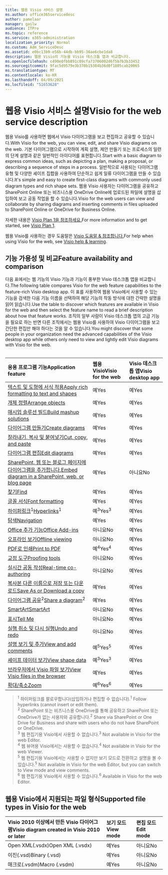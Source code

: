 ```yaml
---
title: 웹용 Visio 서비스 설명
ms.author: office365servicedesc
author: pamelaar
manager: gailw
audience: ITPro
ms.topic: reference
ms.service: o365-administration
localization_priority: Normal
ms.custom: Adm_ServiceDesc
ms.assetid: e0bc13b9-e56b-44db-bb95-36ae6cbe1da8
description: 웹용 Visio의 기능을 Visio 데스크톱 앱과 비교합니다.
ms.openlocfilehash: c490e0fbb891c09cfa73706002d6f5b7b3b33452
ms.sourcegitcommit: 9fac5d9579e3b370b15384b36d0f1805cab20065
ms.translationtype: MT
ms.contentlocale: ko-KR
ms.lasthandoff: 04/09/2021
ms.locfileid: "51653628"
---
```

# <a name="visio-for-the-web-service-description"></a><span data-ttu-id="736a0-103">웹용 Visio 서비스 설명</span><span class="sxs-lookup"><span data-stu-id="736a0-103">Visio for the web service description</span></span>

<span data-ttu-id="736a0-104">웹용 Visio를 사용하면 웹에서 Visio 다이어그램을 보고 편집하고 공유할 수 있습니다.</span><span class="sxs-lookup"><span data-stu-id="736a0-104">With Visio for the web, you can view, edit, and share Visio diagrams on the web.</span></span> <span data-ttu-id="736a0-105">기본 다이어그램으로 시작하여 계획 설명, 제안 만들기 또는 프로세스의 일련의 단계 설명과 같은 일반적인 아이디어를 표현합니다.</span><span class="sxs-lookup"><span data-stu-id="736a0-105">Start with a basic diagram to express common ideas, such as depicting a plan, making a proposal, or describing a sequence of steps in a process.</span></span> <span data-ttu-id="736a0-106">일반적으로 사용되는 다이어그램 유형 및 다양한 셰이프 집합을 사용하여 단순하고 쉽게 일류 다이어그램을 만들 수 있습니다.</span><span class="sxs-lookup"><span data-stu-id="736a0-106">It's simple and easy to create first-class diagrams with commonly used diagram types and rich shape sets.</span></span> <span data-ttu-id="736a0-107">웹용 Visio 사용자는 다이어그램을 공유하고 SharePoint Online 또는 비즈니스용 OneDrive Online에 업로드된 파일에 설명을 삽입하여 보고 공동 작업을 할 수 있습니다.</span><span class="sxs-lookup"><span data-stu-id="736a0-107">Visio for the web users can view and collaborate by sharing diagrams and inserting comments in files uploaded to SharePoint Online or OneDrive for Business Online.</span></span>
  
<span data-ttu-id="736a0-108">자세한 내용은 [Visio Plan 1을 참조하세요.](https://products.office.com/visio/visio-online)</span><span class="sxs-lookup"><span data-stu-id="736a0-108">For more information and to get started, see [Visio Plan 1](https://products.office.com/visio/visio-online).</span></span>
  
<span data-ttu-id="736a0-109">웹용 Visio를 사용하는 경우 도움말은 [Visio 도움말 & 참조합니다.](https://support.office.com/visio)</span><span class="sxs-lookup"><span data-stu-id="736a0-109">For help when using Visio for the web, see [Visio help & learning](https://support.office.com/visio).</span></span>
  
## <a name="feature-availability-and-comparison"></a><span data-ttu-id="736a0-110">기능 가용성 및 비교</span><span class="sxs-lookup"><span data-stu-id="736a0-110">Feature availability and comparison</span></span>

<span data-ttu-id="736a0-111">다음 표에서는 웹 기능의 Visio 기능과 기능이 풍부한 Visio 데스크톱 앱을 비교합니다.</span><span class="sxs-lookup"><span data-stu-id="736a0-111">The following table compares Visio for the web feature capabilities to the feature-rich Visio desktop app.</span></span> <span data-ttu-id="736a0-112">이 표를 사용하여 웹용 Visio에서 사용할 수 있는 기능을 검색한 다음 기능 이름을 선택하여 해당 기능의 작동 방식에 대한 간략한 설명을 읽어 읽습니다.</span><span class="sxs-lookup"><span data-stu-id="736a0-112">Use the table to discover which features are available in Visio for the web and then select the feature name to read a brief description about how that feature works.</span></span> <span data-ttu-id="736a0-113">조직의 일부 사람이 Visio 데스크톱 앱의 고급 기능을 필요로 하는 반면 다른 조직에서는 웹용 Visio를 사용하여 Visio 다이어그램을 보고 간단한 편집만 해야 하다는 것을 알 수 있습니다.</span><span class="sxs-lookup"><span data-stu-id="736a0-113">You might discover that some people in your organization need the advanced capabilities of the Visio desktop app while others only need to view and lightly edit Visio diagrams with Visio for the web.</span></span><br><br> 
  
| <span data-ttu-id="736a0-114">응용 프로그램 기능</span><span class="sxs-lookup"><span data-stu-id="736a0-114">Application feature</span></span> | <span data-ttu-id="736a0-115">웹용 Visio</span><span class="sxs-lookup"><span data-stu-id="736a0-115">Visio for the web</span></span> | <span data-ttu-id="736a0-116">Visio 데스크톱 앱</span><span class="sxs-lookup"><span data-stu-id="736a0-116">Visio desktop app</span></span> |
|:-----|:-----|:-----|
|[<span data-ttu-id="736a0-117">텍스트 및 도형에 서식 적용</span><span class="sxs-lookup"><span data-stu-id="736a0-117">Apply rich formatting to text and shapes</span></span>](visio-online.md#apply-rich-formatting-to-text-and-shapes) <br/> |<span data-ttu-id="736a0-118">예</span><span class="sxs-lookup"><span data-stu-id="736a0-118">Yes</span></span>  <br/> |<span data-ttu-id="736a0-119">예</span><span class="sxs-lookup"><span data-stu-id="736a0-119">Yes</span></span>  <br/> |
|[<span data-ttu-id="736a0-120">개체 정렬</span><span class="sxs-lookup"><span data-stu-id="736a0-120">Arrange objects</span></span>](visio-online.md#arrange-objects) <br/> |<span data-ttu-id="736a0-121">예</span><span class="sxs-lookup"><span data-stu-id="736a0-121">Yes</span></span>  <br/> |<span data-ttu-id="736a0-122">예</span><span class="sxs-lookup"><span data-stu-id="736a0-122">Yes</span></span>  <br/> |
|[<span data-ttu-id="736a0-123">매시업 솔루션 빌드</span><span class="sxs-lookup"><span data-stu-id="736a0-123">Build mashup solutions</span></span>](visio-online.md#build-mashup-solutions) <br/> |<span data-ttu-id="736a0-124">예</span><span class="sxs-lookup"><span data-stu-id="736a0-124">Yes</span></span>  <br/> |<span data-ttu-id="736a0-125">예</span><span class="sxs-lookup"><span data-stu-id="736a0-125">Yes</span></span>  <br/> |
|[<span data-ttu-id="736a0-126">다이어그램 만들기</span><span class="sxs-lookup"><span data-stu-id="736a0-126">Create diagrams</span></span>](visio-online.md#create-diagrams) <br/> |<span data-ttu-id="736a0-127">예</span><span class="sxs-lookup"><span data-stu-id="736a0-127">Yes</span></span>  <br/> |<span data-ttu-id="736a0-128">예</span><span class="sxs-lookup"><span data-stu-id="736a0-128">Yes</span></span>  <br/> |
|[<span data-ttu-id="736a0-129">잘라내기, 복사 및 붙여넣기</span><span class="sxs-lookup"><span data-stu-id="736a0-129">Cut, copy, and paste</span></span>](visio-online.md#cut-copy-and-paste) <br/> |<span data-ttu-id="736a0-130">예</span><span class="sxs-lookup"><span data-stu-id="736a0-130">Yes</span></span>  <br/> |<span data-ttu-id="736a0-131">예</span><span class="sxs-lookup"><span data-stu-id="736a0-131">Yes</span></span>  <br/> |
|[<span data-ttu-id="736a0-132">다이어그램 편집</span><span class="sxs-lookup"><span data-stu-id="736a0-132">Edit diagrams</span></span>](visio-online.md#edit-diagrams) <br/> |<span data-ttu-id="736a0-133">예</span><span class="sxs-lookup"><span data-stu-id="736a0-133">Yes</span></span>  <br/> |<span data-ttu-id="736a0-134">예</span><span class="sxs-lookup"><span data-stu-id="736a0-134">Yes</span></span>  <br/> |
|[<span data-ttu-id="736a0-135">SharePoint, 웹 또는 블로그 페이지에 다이어그램을 추가합니다.</span><span class="sxs-lookup"><span data-stu-id="736a0-135">Embed diagram in a SharePoint, web, or blog page</span></span>](visio-online.md#embed-diagram-in-a-sharepoint-web-or-blog-page) <br/> |<span data-ttu-id="736a0-136">예</span><span class="sxs-lookup"><span data-stu-id="736a0-136">Yes</span></span>  <br/> |<span data-ttu-id="736a0-137">아니요</span><span class="sxs-lookup"><span data-stu-id="736a0-137">No</span></span>  <br/> |
|[<span data-ttu-id="736a0-138">찾기</span><span class="sxs-lookup"><span data-stu-id="736a0-138">Find</span></span>](visio-online.md#find) <br/> |<span data-ttu-id="736a0-139">예</span><span class="sxs-lookup"><span data-stu-id="736a0-139">Yes</span></span>  <br/> |<span data-ttu-id="736a0-140">예</span><span class="sxs-lookup"><span data-stu-id="736a0-140">Yes</span></span>  <br/> |
|[<span data-ttu-id="736a0-141">글꼴 서식</span><span class="sxs-lookup"><span data-stu-id="736a0-141">Font formatting</span></span>](visio-online.md#font-formatting) <br/> |<span data-ttu-id="736a0-142">예</span><span class="sxs-lookup"><span data-stu-id="736a0-142">Yes</span></span>  <br/> |<span data-ttu-id="736a0-143">예</span><span class="sxs-lookup"><span data-stu-id="736a0-143">Yes</span></span>  <br/> |
|<span data-ttu-id="736a0-144">[하이퍼링크](visio-online.md#hyperlinks)<sup>1</sup></span><span class="sxs-lookup"><span data-stu-id="736a0-144">[Hyperlinks](visio-online.md#hyperlinks)<sup>1</sup></span></span> <br/> |<span data-ttu-id="736a0-145">예<sup>3</sup></span><span class="sxs-lookup"><span data-stu-id="736a0-145">Yes<sup>3</sup></span></span> <br/> |<span data-ttu-id="736a0-146">예</span><span class="sxs-lookup"><span data-stu-id="736a0-146">Yes</span></span>  <br/> |
|[<span data-ttu-id="736a0-147">탐색</span><span class="sxs-lookup"><span data-stu-id="736a0-147">Navigation</span></span>](visio-online.md#navigation) <br/> |<span data-ttu-id="736a0-148">예</span><span class="sxs-lookup"><span data-stu-id="736a0-148">Yes</span></span>  <br/> |<span data-ttu-id="736a0-149">예</span><span class="sxs-lookup"><span data-stu-id="736a0-149">Yes</span></span>  <br/> |
|[<span data-ttu-id="736a0-150">Office 추가 기능</span><span class="sxs-lookup"><span data-stu-id="736a0-150">Office Add-ins</span></span>](visio-online.md#office-add-ins) <br/> |<span data-ttu-id="736a0-151">아니요</span><span class="sxs-lookup"><span data-stu-id="736a0-151">No</span></span>  <br/> |<span data-ttu-id="736a0-152">예</span><span class="sxs-lookup"><span data-stu-id="736a0-152">Yes</span></span>  <br/> |
|[<span data-ttu-id="736a0-153">오프라인 보기</span><span class="sxs-lookup"><span data-stu-id="736a0-153">Offline viewing</span></span>](visio-online.md#offline-viewing) <br/> |<span data-ttu-id="736a0-154">아니요</span><span class="sxs-lookup"><span data-stu-id="736a0-154">No</span></span>  <br/> |<span data-ttu-id="736a0-155">예</span><span class="sxs-lookup"><span data-stu-id="736a0-155">Yes</span></span>  <br/> |
|[<span data-ttu-id="736a0-156">PDF로 인쇄</span><span class="sxs-lookup"><span data-stu-id="736a0-156">Print to PDF</span></span>](visio-online.md#print-to-pdf) <br/> |<span data-ttu-id="736a0-157">예<sup>4</sup></span><span class="sxs-lookup"><span data-stu-id="736a0-157">Yes<sup>4</sup></span></span> <br/> |<span data-ttu-id="736a0-158">예</span><span class="sxs-lookup"><span data-stu-id="736a0-158">Yes</span></span>  <br/> |
|[<span data-ttu-id="736a0-159">교정 도구</span><span class="sxs-lookup"><span data-stu-id="736a0-159">Proofing tools</span></span>](visio-online.md#proofing-tools) <br/> |<span data-ttu-id="736a0-160">아니요</span><span class="sxs-lookup"><span data-stu-id="736a0-160">No</span></span>  <br/> |<span data-ttu-id="736a0-161">예</span><span class="sxs-lookup"><span data-stu-id="736a0-161">Yes</span></span>  <br/> |
|[<span data-ttu-id="736a0-162">실시간 공동 작성</span><span class="sxs-lookup"><span data-stu-id="736a0-162">Real-time co-authoring</span></span>](visio-online.md#real-time-co-authoring) <br/> |<span data-ttu-id="736a0-163">아니요</span><span class="sxs-lookup"><span data-stu-id="736a0-163">No</span></span>  <br/> |<span data-ttu-id="736a0-164">예</span><span class="sxs-lookup"><span data-stu-id="736a0-164">Yes</span></span>  <br/> |
|[<span data-ttu-id="736a0-165">복사본 다른 이름으로 저장 또는 다운로드</span><span class="sxs-lookup"><span data-stu-id="736a0-165">Save As or Download a copy</span></span>](visio-online.md#save-as-or-download-a-copy) <br/> |<span data-ttu-id="736a0-166">예</span><span class="sxs-lookup"><span data-stu-id="736a0-166">Yes</span></span>  <br/> |<span data-ttu-id="736a0-167">예</span><span class="sxs-lookup"><span data-stu-id="736a0-167">Yes</span></span>  <br/> |
|<span data-ttu-id="736a0-168">[다이어그램 공유](visio-online.md#share-a-diagram)<sup>2</sup></span><span class="sxs-lookup"><span data-stu-id="736a0-168">[Share a diagram](visio-online.md#share-a-diagram)<sup>2</sup></span></span> <br/> |<span data-ttu-id="736a0-169">예</span><span class="sxs-lookup"><span data-stu-id="736a0-169">Yes</span></span>  <br/> |<span data-ttu-id="736a0-170">예</span><span class="sxs-lookup"><span data-stu-id="736a0-170">Yes</span></span>  <br/> |
|[<span data-ttu-id="736a0-171">SmartArt</span><span class="sxs-lookup"><span data-stu-id="736a0-171">SmartArt</span></span>](visio-online.md#smartart) <br/> |<span data-ttu-id="736a0-172">아니요</span><span class="sxs-lookup"><span data-stu-id="736a0-172">No</span></span>  <br/> |<span data-ttu-id="736a0-173">예</span><span class="sxs-lookup"><span data-stu-id="736a0-173">Yes</span></span>  <br/> |
|[<span data-ttu-id="736a0-174">표시</span><span class="sxs-lookup"><span data-stu-id="736a0-174">Tell Me</span></span>](visio-online.md#tell-me) <br/> |<span data-ttu-id="736a0-175">아니요</span><span class="sxs-lookup"><span data-stu-id="736a0-175">No</span></span>  <br/> |<span data-ttu-id="736a0-176">예</span><span class="sxs-lookup"><span data-stu-id="736a0-176">Yes</span></span>  <br/> |
|[<span data-ttu-id="736a0-177">실행 취소 및 다시 실행</span><span class="sxs-lookup"><span data-stu-id="736a0-177">Undo and redo</span></span>](visio-online.md#undo-and-redo) <br/> |<span data-ttu-id="736a0-178">아니요</span><span class="sxs-lookup"><span data-stu-id="736a0-178">No</span></span>  <br/> |<span data-ttu-id="736a0-179">예</span><span class="sxs-lookup"><span data-stu-id="736a0-179">Yes</span></span>  <br/> |
|[<span data-ttu-id="736a0-180">설명 보기 및 추가</span><span class="sxs-lookup"><span data-stu-id="736a0-180">View and add comments</span></span>](visio-online.md#view-and-add-comments) <br/> |<span data-ttu-id="736a0-181">예<sup>5</sup></span><span class="sxs-lookup"><span data-stu-id="736a0-181">Yes<sup>5</sup></span></span> <br/> |<span data-ttu-id="736a0-182">예</span><span class="sxs-lookup"><span data-stu-id="736a0-182">Yes</span></span>  <br/> |
|[<span data-ttu-id="736a0-183">셰이프 데이터 보기</span><span class="sxs-lookup"><span data-stu-id="736a0-183">View shape data</span></span>](visio-online.md#view-shape-data) <br/> |<span data-ttu-id="736a0-184">예<sup>3</sup></span><span class="sxs-lookup"><span data-stu-id="736a0-184">Yes<sup>3</sup></span></span> <br/> |<span data-ttu-id="736a0-185">예</span><span class="sxs-lookup"><span data-stu-id="736a0-185">Yes</span></span>  <br/> |
|[<span data-ttu-id="736a0-186">브라우저에서 Visio 파일 보기</span><span class="sxs-lookup"><span data-stu-id="736a0-186">View Visio files in the browser</span></span>](visio-online.md#view-visio-files-in-the-browser) <br/> |<span data-ttu-id="736a0-187">예</span><span class="sxs-lookup"><span data-stu-id="736a0-187">Yes</span></span>  <br/> |<span data-ttu-id="736a0-188">예</span><span class="sxs-lookup"><span data-stu-id="736a0-188">Yes</span></span>  <br/> |
|[<span data-ttu-id="736a0-189">확대/축소</span><span class="sxs-lookup"><span data-stu-id="736a0-189">Zoom</span></span>](visio-online.md#zoom) <br/> |<span data-ttu-id="736a0-190">예<sup>6</sup></span><span class="sxs-lookup"><span data-stu-id="736a0-190">Yes<sup>6</sup></span></span> <br/> |<span data-ttu-id="736a0-191">예</span><span class="sxs-lookup"><span data-stu-id="736a0-191">Yes</span></span>  <br/> |
   
> <span data-ttu-id="736a0-192"><sup>1</sup> 하이퍼링크를 팔로우합니다(삽입하거나 편집할 수 없습니다).</span><span class="sxs-lookup"><span data-stu-id="736a0-192"><sup>1</sup> Follow hyperlinks (cannot insert or edit them).</span></span> 
<br/><span data-ttu-id="736a0-193"><sup>2</sup> SharePoint 또는 비즈니스용 OneDrive를 통해 공유하고 SharePoint 또는 OneDrive가 없는 사용자와 공유합니다.</span><span class="sxs-lookup"><span data-stu-id="736a0-193"><sup>2</sup> Share via SharePoint or One Drive for Business and share with users who do not have SharePoint or OneDrive.</span></span> 
<br/> <span data-ttu-id="736a0-194"><sup>3</sup> 웹 편집기용 Visio에서 사용할 수 없습니다.</span><span class="sxs-lookup"><span data-stu-id="736a0-194"><sup>3</sup> Not available in Visio for the web Editor.</span></span>
<br/><span data-ttu-id="736a0-195"><sup>4</sup> 웹 뷰어용 Visio에서는 사용할 수 없습니다.</span><span class="sxs-lookup"><span data-stu-id="736a0-195"><sup>4</sup> Not available in Visio for the web Viewer.</span></span> 
<br/><span data-ttu-id="736a0-196"><sup>5</sup> 웹 편집기용 Visio에서는 사용할 수 없지만 보기 모드로 전환하고 설명을 볼 수 있습니다.</span><span class="sxs-lookup"><span data-stu-id="736a0-196"><sup>5</sup> Not available in Visio for the web Editor, but you can switch to View mode and view comments.</span></span> 
<br/><span data-ttu-id="736a0-197"><sup>6</sup> 웹 편집기용 Visio에서 사용할 수 있습니다.</span><span class="sxs-lookup"><span data-stu-id="736a0-197"><sup>6</sup> Available in Visio for the web Editor.</span></span> 
  
## <a name="supported-file-types-in-visio-for-the-web"></a><span data-ttu-id="736a0-198">웹용 Visio에서 지원되는 파일 형식</span><span class="sxs-lookup"><span data-stu-id="736a0-198">Supported file types in Visio for the web</span></span>

| <span data-ttu-id="736a0-199">Visio 2010 이상에서 만든 Visio 다이어그램</span><span class="sxs-lookup"><span data-stu-id="736a0-199">Visio diagram created in Visio 2010 or later</span></span> | <span data-ttu-id="736a0-200">보기 모드</span><span class="sxs-lookup"><span data-stu-id="736a0-200">View mode</span></span> | <span data-ttu-id="736a0-201">편집 모드</span><span class="sxs-lookup"><span data-stu-id="736a0-201">Edit mode</span></span> |
|:-----|:-----|:-----|
|<span data-ttu-id="736a0-202">Open XML(.vsdx)</span><span class="sxs-lookup"><span data-stu-id="736a0-202">Open XML (.vsdx)</span></span>  <br/> |<span data-ttu-id="736a0-203">예</span><span class="sxs-lookup"><span data-stu-id="736a0-203">Yes</span></span>  <br/> |<span data-ttu-id="736a0-204">아니요</span><span class="sxs-lookup"><span data-stu-id="736a0-204">No</span></span>  <br/> |
|<span data-ttu-id="736a0-205">이진(.vsd)</span><span class="sxs-lookup"><span data-stu-id="736a0-205">Binary (.vsd)</span></span>  <br/> |<span data-ttu-id="736a0-206">예</span><span class="sxs-lookup"><span data-stu-id="736a0-206">Yes</span></span>  <br/> |<span data-ttu-id="736a0-207">아니요</span><span class="sxs-lookup"><span data-stu-id="736a0-207">No</span></span>  <br/> |
|<span data-ttu-id="736a0-208">매크로(.vsdm)</span><span class="sxs-lookup"><span data-stu-id="736a0-208">Macro (.vsdm)</span></span>  <br/> |<span data-ttu-id="736a0-209">예</span><span class="sxs-lookup"><span data-stu-id="736a0-209">Yes</span></span>  <br/> |<span data-ttu-id="736a0-210">아니요</span><span class="sxs-lookup"><span data-stu-id="736a0-210">No</span></span>  <br/> |
   

